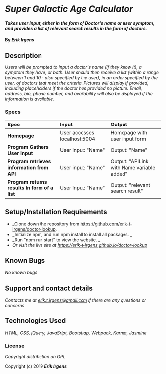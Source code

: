 # _Super Galactic Age Calculator_

#### _Takes user input, either in the form of Doctor's name or user symptom, and provides a list of relevant search results in the form of doctors._

#### By _**Erik Irgens**_

## Description

_Users will be prompted to input a doctor's name (if they know it), a symptom they have, or both. User should then receive a list (within a range between 1 and 10 - also specified by the user), in an order specified by the user, of doctors that meet the criteria. Pictures will display if provided, including placeholders if the doctor has provided no picture. Email, address, bio, phone number, and availability will also be displayed if the information is available._


### Specs
| Spec | Input | Output |
| :-------------     | :------------- | :------------- |
| **Homepage** | User accesses localhost:5004 | Homepage with user input form |
| **Program Gathers User Input** | User input: "Name" | Output: "Name" |
| **Program retrieves information from API**| User input: "Name" | Output: "APILink with Name variable added" |
| **Program returns results in form of a list**| User input: "Name" | Output: "relevant search result" |


## Setup/Installation Requirements

* _Clone down the repository from https://github.com/erik-t-irgens/doctor-lookup. _
* _Initialize npm, and run npm install to install all packages. _
* _Run "npm run start" to view the website. _
* _Or visit the live site at https://erik-t-irgens.github.io/doctor-lookup_



## Known Bugs

_No known bugs_

## Support and contact details

_Contacts me at erik.t.irgens@gmail.com if there are any questions or concerns_

## Technologies Used

_HTML, CSS, jQuery, JavaSript, Bootstrap, Webpack, Karma, Jasmine_

### License

*Copyright distribution on GPL*

Copyright (c) 2019 **_Erik Irgens_**
